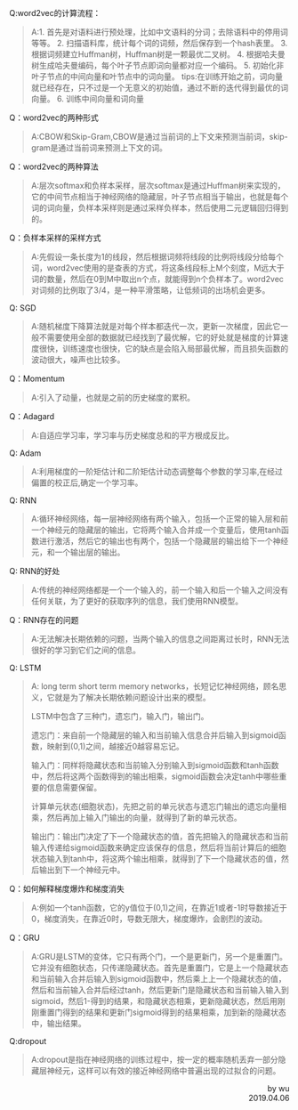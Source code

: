 Q:word2vec的计算流程：
> A:1. 首先是对语料进行预处理，比如中文语料的分词；去除语料中的停用词等等。
> 2. 扫描语料库，统计每个词的词频，然后保存到一个hash表里。
> 3. 根据词频建立Huffman树，Huffman树是一颗最优二叉树。
> 4. 根据哈夫曼树生成哈夫曼编码，每个叶子节点即词向量都对应一个编码。
> 5. 初始化非叶子节点的中间向量和叶节点中的词向量。
tips:在训练开始之前，词向量就已经存在，只不过是一个无意义的初始值，通过不断的迭代得到最优的词向量。
> 6. 训练中间向量和词向量

Q：word2vec的两种形式
> A:CBOW和Skip-Gram,CBOW是通过当前词的上下文来预测当前词，skip-gram是通过当前词来预测上下文的词。

Q：word2vec的两种算法
> A:层次softmax和负样本采样，层次softmax是通过Huffman树来实现的，它的中间节点相当于神经网络的隐藏层，叶子节点相当于输出，也就是每个词的词向量，负样本采样则是通过采样负样本，然后使用二元逻辑回归得到的。

Q：负样本采样的采样方式
> A:先假设一条长度为1的线段，然后根据词频将线段的比例将线段分给每个词，word2vec使用的是查表的方式，将这条线段标上M个刻度，M远大于词的数量，然后在0到M中取出n个点，就能得到n个负样本了。word2vec对词频的比例取了3/4，是一种平滑策略，让低频词的出场机会更多。

Q: SGD
> A:随机梯度下降算法就是对每个样本都迭代一次，更新一次梯度，因此它一般不需要使用全部的数据就已经找到了最优解，它的好处就是梯度的计算速度很快，训练速度也很快，它的缺点是会陷入局部最优解，而且损失函数的波动很大，噪声也比较多。

Q：Momentum
> A:引入了动量，也就是之前的历史梯度的累积。

Q：Adagard
> A:自适应学习率，学习率与历史梯度总和的平方根成反比。

Q: Adam
> A:利用梯度的一阶矩估计和二阶矩估计动态调整每个参数的学习率,在经过偏置的校正后,确定一个学习率。

Q: RNN
> A:循环神经网络，每一层神经网络有两个输入，包括一个正常的输入层和前一个神经元的隐藏层的输出，它将两个输入合并成一个变量后，使用tanh函数进行激活，然后它的输出也有两个，包括一个隐藏层的输出给下一个神经元，和一个输出层的输出。

Q: RNN的好处
> A:传统的神经网络都是一个一个输入的，前一个输入和后一个输入之间没有任何关联，为了更好的获取序列的信息，我们使用RNN模型。

Q：RNN存在的问题
> A:无法解决长期依赖的问题，当两个输入的信息之间距离过长时，RNN无法很好的学习到它们之间的信息。

Q: LSTM
> A: long term short term memory networks，长短记忆神经网络，顾名思义，它就是为了解决长期依赖问题设计出来的模型。
> 
> LSTM中包含了三种门，遗忘门，输入门，输出门。
>
>遗忘门：来自前一个隐藏层的输入和当前输入信息合并后输入到sigmoid函数，映射到(0,1)之间，越接近0越容易忘记。
>
>输入门：同样将隐藏状态和当前输入分别输入到sigmoid函数和tanh函数中，然后将这两个函数得到的输出相乘，sigmoid函数会决定tanh中哪些重要的信息需要保留。
>
>计算单元状态(细胞状态)，先把之前的单元状态与遗忘门输出的遗忘向量相乘，然后再加上输入门输出的向量，就得到了新的单元状态。
>
>输出门：输出门决定了下一个隐藏状态的值，首先把输入的隐藏状态和当前输入传递给sigmoid函数来确定应该保存的信息，然后将当前计算后的细胞状态输入到tanh中，将这两个输出相乘，就得到了下一个隐藏状态的值，然后输出到下一个神经元中。

Q：如何解释梯度爆炸和梯度消失
> A:例如一个tanh函数，它的y值位于(0,1)之间，在靠近1或者-1时导数接近于0，梯度消失，在靠近0时，导数无限大，梯度爆炸，会剧烈的波动。

Q：GRU
> A:GRU是LSTM的变体，它只有两个门，一个是更新门，另一个是重置门。它并没有细胞状态，只传递隐藏状态。首先是重置门，它是上一个隐藏状态和当前输入合并后输入到sigmoid函数中，然后乘上上一个隐藏状态的值，然后和当前输入合并后经过tanh，然后更新门是隐藏状态和当前输入输入到sigmoid，然后1-得到的结果，和隐藏状态相乘，更新隐藏状态，然后用刚刚重置门得到的结果和更新门sigmoid得到的结果相乘，加到新的隐藏状态中，输出结果。

Q:dropout
> A:dropout是指在神经网络的训练过程中，按一定的概率随机丢弃一部分隐藏层神经元，这样可以有效的接近神经网络中普遍出现的过拟合的问题。

<div style="text-align: right"> by wu </div>
<div style="text-align: right"> 2019.04.06 </div>